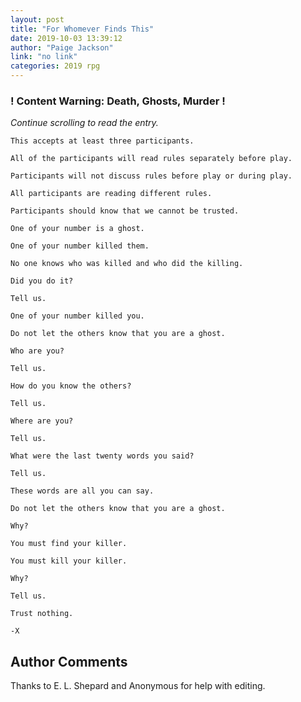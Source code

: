 ```yaml
---
layout: post
title: "For Whomever Finds This"
date: 2019-10-03 13:39:12
author: "Paige Jackson"
link: "no link"
categories: 2019 rpg
---
```

<div id="warning"><div id="content"><h3><strong>! Content Warning: Death, Ghosts, Murder !</strong></h3><i>Continue scrolling to read the entry.</i></div></div>
 
```
This accepts at least three participants.

All of the participants will read rules separately before play.

Participants will not discuss rules before play or during play.

All participants are reading different rules.

Participants should know that we cannot be trusted.

One of your number is a ghost.

One of your number killed them.

No one knows who was killed and who did the killing.

Did you do it?

Tell us.

One of your number killed you.

Do not let the others know that you are a ghost.

Who are you?

Tell us.

How do you know the others?

Tell us.

Where are you?

Tell us.

What were the last twenty words you said?

Tell us.

These words are all you can say.

Do not let the others know that you are a ghost.

Why?

You must find your killer.

You must kill your killer.

Why?

Tell us.

Trust nothing.

-X
```
## Author Comments
Thanks to E. L. Shepard and Anonymous for help with editing.
